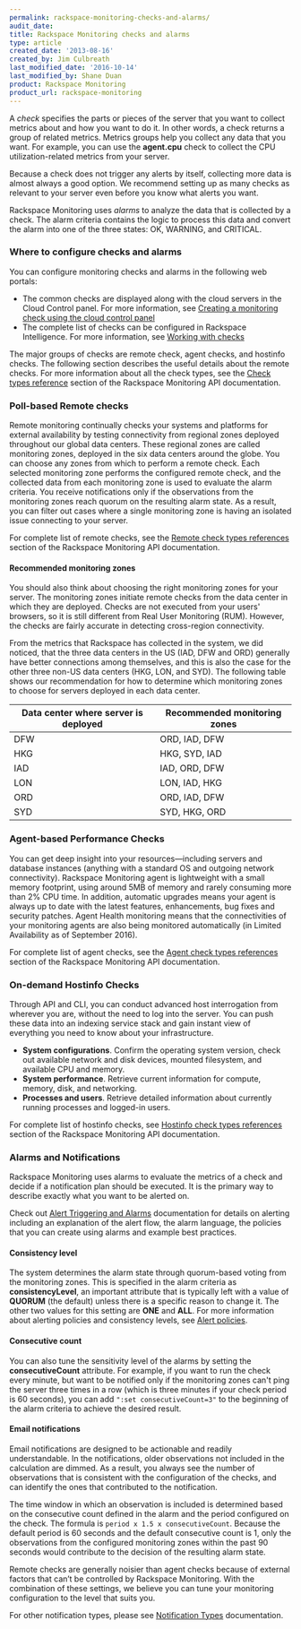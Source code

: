 ```yaml
---
permalink: rackspace-monitoring-checks-and-alarms/
audit_date:
title: Rackspace Monitoring checks and alarms
type: article
created_date: '2013-08-16'
created_by: Jim Culbreath
last_modified_date: '2016-10-14'
last_modified_by: Shane Duan
product: Rackspace Monitoring
product_url: rackspace-monitoring
---
```

A *check* specifies the parts or pieces of the server that you want to collect metrics about and how you want to do it. In other words, a check returns a group of related metrics. Metrics groups help you collect any data that you want. For example, you can use the **agent.cpu** check to collect the CPU utilization-related metrics from your server.

Because a check does not trigger any alerts by itself, collecting more data is almost always a good option. We recommend setting up as many checks as relevant to your server even before you know what alerts you want.

Rackspace Monitoring uses *alarms* to analyze the data that is collected by a check. The alarm criteria contains the logic to process this data and convert the alarm into one of the three states: OK, WARNING, and CRITICAL.

### Where to configure checks and alarms

You can configure monitoring checks and alarms in the following web portals:

- The common checks are displayed along with the cloud servers in the Cloud Control panel.  For more information, see [Creating a monitoring check using the cloud control panel](https://support.rackspace.com/how-to/creating-a-monitoring-check-using-the-cloud-control-panel/)
- The complete list of checks can be configured in Rackspace Intelligence. For more information, see [Working with checks](https://support.rackspace.com/how-to/working-with-checks/)

The major groups of checks are remote check, agent checks, and hostinfo checks. The following section describes the useful details about the remote checks. For more information about all the check types, see the [Check types reference](https://developer.rackspace.com/docs/rackspace-monitoring/v1/tech-ref-info/check-type-reference/) section of the Rackspace Monitoring API documentation.

### Poll-based Remote checks

Remote monitoring continually checks your systems and platforms for external availability by testing connectivity from regional zones deployed throughout our global data centers. These regional zones are called monitoring zones, deployed in the six data centers around the globe. You can choose any zones from which to perform a remote check. Each selected monitoring zone performs the configured remote check, and the collected data from each monitoring zone is used to evaluate the alarm criteria. You receive notifications only if the observations from the monitoring zones reach quorum on the resulting alarm state. As a result, you can filter out cases where a single monitoring zone is having an isolated issue connecting to your server.

For complete list of remote checks, see the [Remote check types references](https://developer.rackspace.com/docs/rackspace-monitoring/v1/tech-ref-info/check-type-reference/#remote-check-type-ref) section of the Rackspace Monitoring API documentation.

#### Recommended monitoring zones

You should also think about choosing the right monitoring zones for your server. The monitoring zones initiate remote checks from the data center in which they are deployed. Checks are not executed from your users' browsers, so it is still different from Real User Monitoring (RUM). However, the checks are fairly accurate in detecting cross-region connectivity.

From the metrics that Rackspace has collected in the system, we did noticed, that the three data centers in the US (IAD, DFW and ORD) generally have better connections among themselves, and this is also the case for the other three non-US data centers (HKG, LON, and SYD). The following table shows our recommendation for how to determine which monitoring zones to choose for servers deployed in each data center.

| Data center where server is deployed | Recommended monitoring zones |
| --- | --- |
| DFW | ORD, IAD, DFW |
| HKG | HKG, SYD, IAD |
| IAD | IAD, ORD, DFW |
| LON | LON, IAD, HKG |
| ORD | ORD, IAD, DFW |
| SYD | SYD, HKG, ORD |

### Agent-based Performance Checks
You can get deep insight into your resources—including servers and database instances (anything with a standard OS and outgoing network connectivity). Rackspace Monitoring agent is lightweight with a small memory footprint, using around 5MB of memory and rarely consuming more than 2% CPU time.  In addition, automatic upgrades means your agent is always up to date with the latest features, enhancements, bug fixes and security patches.  Agent Health monitoring means that the connectivities of your monitoring agents are also being monitored automatically (in Limited Availability as of September 2016).

For complete list of agent checks, see the [Agent check types references](https://developer.rackspace.com/docs/rackspace-monitoring/v1/tech-ref-info/check-type-reference/#agent-check-types) section of the Rackspace Monitoring API documentation.

### On-demand Hostinfo Checks
Through API and CLI, you can conduct advanced host interrogation from wherever you are, without the need to log into the server. You can push these data into an indexing service stack and gain instant view of everything you need to know about your infrastructure.

* **System configurations**. Confirm the operating system version, check out available network and disk devices, mounted filesystem, and available CPU and memory.
* **System performance**. Retrieve current information for compute, memory, disk, and networking.
* **Processes and users**. Retrieve detailed information about currently running processes and logged-in users.

For complete list of hostinfo checks, see [Hostinfo check types references](https://developer.rackspace.com/docs/rackspace-monitoring/v1/tech-ref-info/check-type-reference/#hostinfo-checks) section of the Rackspace Monitoring API documentation.

### Alarms and Notifications
Rackspace Monitoring uses alarms to evaluate the metrics of a check and decide if a notification plan should be executed. It is the primary way to describe exactly what you want to be alerted on.

Check out [Alert Triggering and Alarms](https://developer.rackspace.com/docs/rackspace-monitoring/v1/tech-ref-info/alert-triggers-and-alarms/) documentation for details on alerting including an explanation of the alert flow, the alarm language, the policies that you can create using alarms and example best practices. 

#### Consistency level

The system determines the alarm state through quorum-based voting from the monitoring zones. This is specified in the alarm criteria as **consistencyLevel**, an important attribute that is typically left with a value of **QUORUM** (the default) unless there is a specific reason to change it. The other two values for this setting are **ONE** and **ALL**. For more information about alerting policies and consistency levels, see [Alert policies](https://developer.rackspace.com/docs/rackspace-monitoring/v1/tech-ref-info/alert-triggers-and-alarms/#alert-policies).

#### Consecutive count

You can also tune the sensitivity level of the alarms by setting the **consecutiveCount** attribute. For example, if you want to run the check every minute, but want to be notified only if the monitoring zones can't ping the server three times in a row (which is three minutes if your check period is 60 seconds), you can add `":set consecutiveCount=3"` to the beginning of the alarm criteria to achieve the desired result.

#### Email notifications

Email notifications are designed to be actionable and readily understandable. In the notifications, older observations not included in the calculation are dimmed. As a result, you always see the number of observations that is consistent with the configuration of the checks, and can identify the ones that contributed to the notification.

The time window in which an observation is included is determined based on the consecutive count defined in the alarm and the period configured on the check. The formula is `period x 1.5 x consecutiveCount`. Because the default period is 60 seconds and the default consecutive count is 1, only the observations from the configured monitoring zones within the past 90 seconds would contribute to the decision of the resulting alarm state.

Remote checks are generally noisier than agent checks because of external factors that can’t be controlled by Rackspace Monitoring. With the combination of these settings, we believe you can tune your monitoring configuration to the level that suits you.

For other notification types, please see [Notification Types](https://developer.rackspace.com/docs/rackspace-monitoring/v1/api-reference/notification-type-operations/) documentation.
